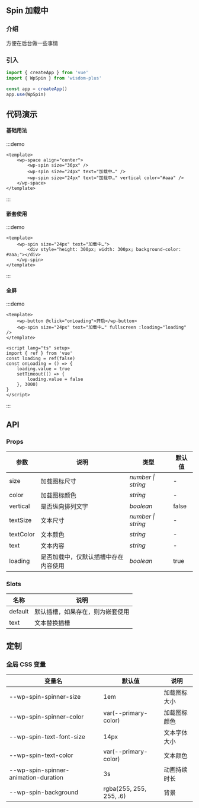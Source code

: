 ## Spin 加载中

### 介绍

方便在后台做一些事情

### 引入

```js
import { createApp } from 'vue'
import { WpSpin } from 'wisdom-plus'

const app = createApp()
app.use(WpSpin)
```

## 代码演示

#### 基础用法

:::demo
```vue
<template>
    <wp-space align="center">
        <wp-spin size="36px" />
        <wp-spin size="24px" text="加载中…" />
        <wp-spin size="24px" text="加载中…" vertical color="#aaa" />
    </wp-space>
</template>
```
:::

#### 嵌套使用

:::demo
```vue
<template>
    <wp-spin size="24px" text="加载中…">
        <div style="height: 300px; width: 300px; background-color: #aaa;"></div>
    </wp-spin>
</template>
```
:::

#### 全屏

:::demo
```vue
<template>
    <wp-button @click="onLoading">开启</wp-button>
    <wp-spin size="24px" text="加载中…" fullscreen :loading="loading" />
</template>

<script lang="ts" setup>
import { ref } from 'vue'
const loading = ref(false)
const onLoading = () => {
    loading.value = true
    setTimeout(() => {
        loading.value = false
    }, 3000)
}
</script>
```
:::

## API

### Props

| 参数      | 说明           | 类型                                                                | 默认值 |
| --------- | -------------- | ------------------------------------------------------------------- | ------ |
| size      | 加载图标尺寸       | _number \| string_          | -     |
| color     | 加载图标颜色   | _string_           | -      |
| vertical   | 是否纵向排列文字 | _boolean_ | false      |
| textSize      | 文本尺寸       | _number \| string_          | -     |
| textColor     | 文本颜色   | _string_           | -      |
| text   | 文本内容 | _string_ | -      |
| loading  | 是否加载中，仅默认插槽中存在内容使用       | _boolean_                                                           | true  |

### Slots

| 名称    | 说明     |
| ------- | -------- |
| default | 默认插槽，如果存在，则为嵌套使用 |
| text | 文本替换插槽 |

## 定制

### 全局 CSS 变量

| 变量名 | 默认值 | 说明 |
| ---- | ---- | ---- |
| --wp-spin-spinner-size | 1em | 加载图标大小 |
| --wp-spin-spinner-color | var(--primary-color) | 加载图标颜色 |
| --wp-spin-text-font-size | 14px | 文本字体大小 |
| --wp-spin-text-color | var(--primary-color) | 文本颜色 |
| --wp-spin-spinner-animation-duration | 3s | 动画持续时长 |
| --wp-spin-background | rgba(255, 255, 255, .6) | 背景 |